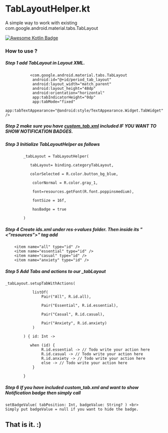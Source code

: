 # TabLayoutHelper.kt
A simple way to work with existing com.google.android.material.tabs.TabLayout

[![Awesome Kotlin Badge](https://kotlin.link/awesome-kotlin.svg)](https://github.com/KotlinBy/awesome-kotlin)
### How to use ?

##### Step 1 add TabLayout in Layout XML.
```
           <com.google.android.material.tabs.TabLayout
            android:id="@+id/period_tab_layout"
            android:layout_width="match_parent"
            android:layout_height="48dp"
            android:orientation="horizontal"
            app:tabIndicatorHeight="0dp"
            app:tabMode="fixed"
            app:tabTextAppearance="@android:style/TextAppearance.Widget.TabWidget" />
```            
            
##### Step 2 make sure you have <a href="custom_tab.xml">custom_tab.xml</a> included IF YOU WANT TO SHOW NOTIFICATION BADGES.


##### Step 3 Initialize TabLayoutHelper as follows
```
        _tabLayout = TabLayoutHelper(
        
           tabLayout= binding.categoryTabLayout,
           
           colorSelected = R.color.button_bg_blue,
           
            colorNormal = R.color.gray_1,
            
            font=resources.getFont(R.font.poppinsmedium),
            
            fontSize = 16f,
            
            hasBadge = true  
            
        )
```        
        
##### Step 4 Create ids.xml under res->values folder. Then inside its "<"resources">"  tag add
```
    <item name="all" type="id" />
    <item name="essential" type="id" />
    <item name="casual" type="id" />
    <item name="anxiety" type="id" />
```

##### Step 5 Add Tabs and actions to our _tabLayout

```
_tabLayout.setupTabWithActions(

            listOf(
                Pair("All", R.id.all),
                
                Pair("Essential", R.id.essential),
                
                Pair("Casual", R.id.casual),
                
                Pair("Anxiety", R.id.anxiety)
            )
            
        ) { id: Int ->

           when (id) {
                R.id.essential -> // Todo write your action here
                R.id.casual -> // Todo write your action here
                R.id.anxiety -> // Todo write your action here
                else -> // Todo write your action here
            }

        }
```
        
##### Step 6 If you have included custom_tab.xml and want to show Notification badge then simply call 
```
setBadgeValue( tabPosition: Int, badgeValue: String? ) <br>
Simply put badgeValue = null if you want to hide the badge.
```
## That is it. :)
